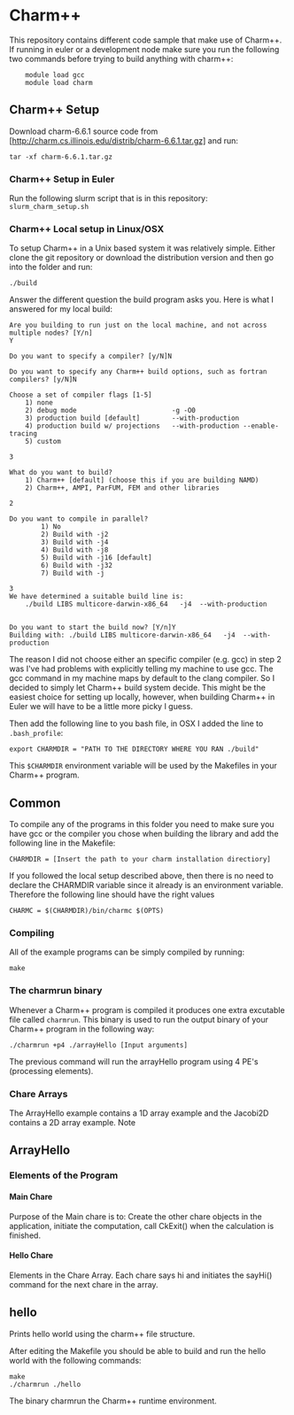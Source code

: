 # Charm++
This repository contains different code sample that make use of Charm++. 
If running in euler or a development node make sure you run the following two commands before trying to build anything with charm++:

```
    module load gcc
    module load charm
```

## Charm++ Setup

Download charm-6.6.1 source code from [http://charm.cs.illinois.edu/distrib/charm-6.6.1.tar.gz] and run:

```
tar -xf charm-6.6.1.tar.gz
```

### Charm++ Setup in Euler

Run the following slurm script that is in this repository: `slurm_charm_setup.sh` 

### Charm++ Local setup in Linux/OSX
To setup Charm++ in a Unix based system it was relatively simple. Either clone the git repository or download the distribution version and then go into the folder and run:

```
./build
```

Answer the different question the build program asks you. Here is what I answered for my local build:

```
Are you building to run just on the local machine, and not across multiple nodes? [Y/n]
Y

Do you want to specify a compiler? [y/N]N

Do you want to specify any Charm++ build options, such as fortran compilers? [y/N]N

Choose a set of compiler flags [1-5]
	1) none
	2) debug mode                        -g -O0
	3) production build [default]        --with-production
	4) production build w/ projections   --with-production --enable-tracing
	5) custom

3

What do you want to build?
	1) Charm++ [default] (choose this if you are building NAMD)
	2) Charm++, AMPI, ParFUM, FEM and other libraries

2

Do you want to compile in parallel?
        1) No
        2) Build with -j2
        3) Build with -j4
        4) Build with -j8
        5) Build with -j16 [default]
        6) Build with -j32
        7) Build with -j

3
We have determined a suitable build line is:
	./build LIBS multicore-darwin-x86_64   -j4  --with-production


Do you want to start the build now? [Y/n]Y
Building with: ./build LIBS multicore-darwin-x86_64   -j4  --with-production
```

The reason I did not choose either an specific compiler (e.g. gcc) in step 2 was I've had problems with explicitly telling my machine to use gcc. The gcc command in my machine maps by default to the clang compiler. So I decided to simply let Charm++ build system decide. This might be the easiest choice for setting up locally, however, when building Charm++ in Euler we will have to be a little more picky I guess. 

Then add the following line to you bash file, in OSX I added the line to `.bash_profile`:

```
export CHARMDIR = "PATH TO THE DIRECTORY WHERE YOU RAN ./build"
```

This `$CHARMDIR` environment variable will be used by the Makefiles in your Charm++ program.

## Common 
To compile any of the programs in this folder you need to make sure you have gcc or the compiler you chose when building the library and add the following line in the Makefile:

```
CHARMDIR = [Insert the path to your charm installation directiory]
```

If you followed the local setup described above, then there is no need to declare the CHARMDIR variable since it already is an environment variable. Therefore the following line should have the right values

```
CHARMC = $(CHARMDIR)/bin/charmc $(OPTS)
```

### Compiling

All of the example programs can be simply compiled by running:

```
make
```

### The charmrun binary

Whenever a Charm++ program is compiled it produces one extra excutable file called `charmrun`. This binary is used to run the output binary of your Charm++ program in the following way:

```
./charmrun +p4 ./arrayHello [Input arguments]
```

The previous command will run the arrayHello program using 4 PE's (processing elements).

### Chare Arrays

The ArrayHello example contains a 1D array example and the Jacobi2D contains a 2D array example. Note


## ArrayHello
### Elements of the Program
#### Main Chare
Purpose of the Main chare is to: Create the other chare objects in the application, initiate the computation, call CkExit() when the calculation is finished.

#### Hello Chare

Elements in the Chare Array. Each chare says hi and initiates the sayHi() command for the next chare in the array. 

## hello

Prints hello world using the charm++ file structure. 

After editing the Makefile you should be able to build and run the hello world with the following commands:

```
make
./charmrun ./hello
```

The binary charmrun the Charm++ runtime environment.



